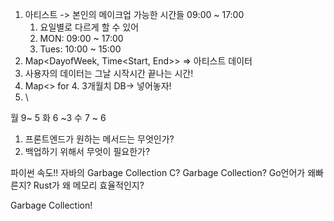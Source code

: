 

1. 아티스트 -> 본인의 메이크업 가능한 시간들 09:00 ~ 17:00
	1. 요일별로 다르게 할 수 있어
	2. MON: 09:00 ~ 17:00
	3. Tues: 10:00 ~ 15:00
2. Map<DayofWeek, Time<Start, End>> => 아티스트 데이터
3. 사용자의 데이터는 그날 시작시간 끝나는 시간!
4. Map<> for 
	4. 3개월치 DB-> 넣어놓자! 
5. \

월 9~ 5
화 6 ~3
수 7 ~ 6

1. 프론트엔드가 원하는 메서드는 무엇인가?
2. 백업하기 위해서 무엇이 필요한가?

파이썬 속도!!
자바의 Garbage Collection
C? Garbage Collection?
Go언어가 왜빠른지?
Rust가 왜 메모리 효율적인지?

Garbage Collection!
